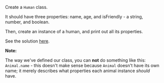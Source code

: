 
Create a `Human` class.

  

It should have three properties: name, age, and isFriendly - a string, number, and boolean.

  

Then, create an instance of a human, and print out all its properties.

  

See the solution [here](https://codepen.io/ElevationPen/pen/qzWodE?editors=0010).

  

**Note:**

  

The way we've defined our class, you can **not** do something like this: `Animal.name` - this doesn't make sense because `Animal` doesn't have its own name; it merely describes what properties each animal instance _should_ have.
